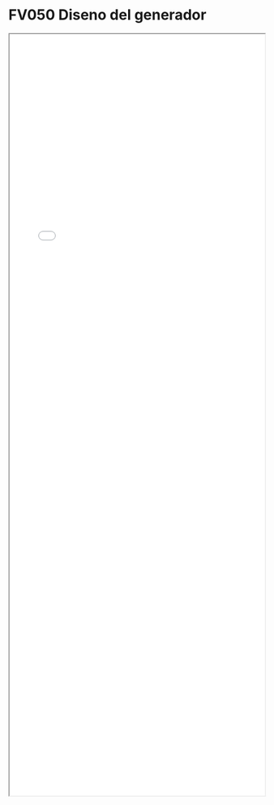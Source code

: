 
# FV050 Diseno del generador

<iframe src="../FV050 Diseno del generador.pdf" width="100%" height="1500px"></iframe>

